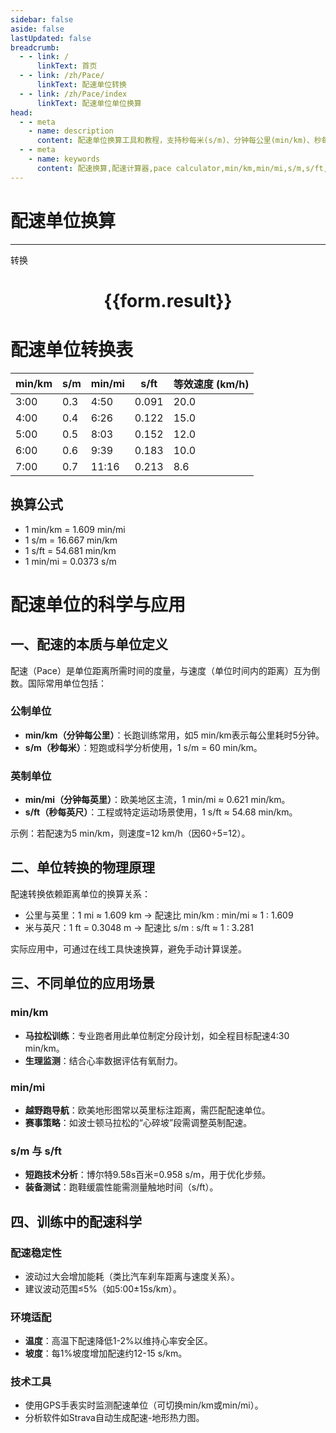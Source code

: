 ```yaml
---
sidebar: false
aside: false
lastUpdated: false
breadcrumb:
  - - link: /
      linkText: 首页
  - - link: /zh/Pace/
      linkText: 配速单位转换
  - - link: /zh/Pace/index
      linkText: 配速单位单位换算
head:
  - - meta
    - name: description
      content: 配速单位换算工具和教程，支持秒每米(s/m)、分钟每公里(min/km)、秒每英尺(s/ft)、分钟每英里(min/mi)之间的转换，并提供配速科学训练指南。
  - - meta
    - name: keywords
      content: 配速换算,配速计算器,pace calculator,min/km,min/mi,s/m,s/ft,马拉松配速,跑步训练,配速表
---
```

# 配速单位换算
---
<script setup>
import { onMounted, reactive, inject ,ref  } from 'vue'
import { NButton,NForm ,NFormItem,NInput,NInputNumber,NSelect,NCard,useMessage ,NGrid ,NGi } from 'naive-ui'
import { defineClientComponent } from 'vitepress'
import { Pace } from '../../files';
const convert = inject('convert')
const options =  [
  { label: "秒每米 (s/m)", value: "s/m" },
  { label: "分钟每公里 (min/km)", value: "min/km" },
  { label: "秒每英尺 (s/ft)", value: "s/ft" },
  { label: "分钟每英里 (min/mi)", value: "min/mi" }
];
const formRef = ref(null);
const rules = {
  number:{
    required: true,
    type: 'number',
    trigger: "blur"
  },
  to:{
    required: true,
    trigger: "select"
  },
  from:{
    required: true,
    trigger: "select"
  }
}
const form = reactive({
  number:null,
  to:'',
  from:'',
  result:'',
  title:'面积单位换算',
})
const convertHandler = (e) => {
   e.preventDefault();
  formRef.value?.validate((errors)=>{
    if (!errors) {
      form.result = `${form.number}${form.from} = ${convert(form.number).from(form.from).to(form.to)}${form.to}`
    }
  })
}
</script>

<n-form size="large" :model="form" ref='formRef' :rules="rules">
  <n-form-item label="数值"  path="number">
    <n-input-number size="large" style="width:100%" :min="0" v-model:value="form.number"   placeholder="请输入要转换的数值" />
  </n-form-item>
  <n-form-item label="从" path="from">
    <n-select  size="large" :options="options" v-model:value="form.from" placeholder="请选择原始单位" />
  </n-form-item>
  <n-form-item label="到" path="to">
    <n-select  size="large" :options="options" v-model:value="form.to" placeholder="请选择转换单位" />
  </n-form-item>
  <n-form-item>
    <n-button type="primary" style="width:100%" @click="convertHandler">转换</n-button>
  </n-form-item>
</n-form>
<n-card  embedded :bordered="false" hoverable>
  <div  style="text-align:center">
    <h1>{{form.result}}</h1>
  </div>
</n-card>

# 配速单位转换表

| min/km | s/m  | min/mi | s/ft  | 等效速度 (km/h) |
|--------|------|--------|-------|-----------------|
| 3:00   | 0.3  | 4:50   | 0.091 | 20.0            |
| 4:00   | 0.4  | 6:26   | 0.122 | 15.0            |
| 5:00   | 0.5  | 8:03   | 0.152 | 12.0            |
| 6:00   | 0.6  | 9:39   | 0.183 | 10.0            |
| 7:00   | 0.7  | 11:16  | 0.213 | 8.6             |

## 换算公式
- 1 min/km = 1.609 min/mi
- 1 s/m = 16.667 min/km
- 1 s/ft = 54.681 min/km
- 1 min/mi = 0.0373 s/m

# 配速单位的科学与应用

## 一、配速的本质与单位定义
配速（Pace）是单位距离所需时间的度量，与速度（单位时间内的距离）互为倒数。国际常用单位包括：

### 公制单位
- **min/km（分钟每公里）**：长跑训练常用，如5 min/km表示每公里耗时5分钟。
- **s/m（秒每米）**：短跑或科学分析使用，1 s/m = 60 min/km。

### 英制单位
- **min/mi（分钟每英里）**：欧美地区主流，1 min/mi ≈ 0.621 min/km。
- **s/ft（秒每英尺）**：工程或特定运动场景使用，1 s/ft ≈ 54.68 min/km。

示例：若配速为5 min/km，则速度=12 km/h（因60÷5=12）。

## 二、单位转换的物理原理
配速转换依赖距离单位的换算关系：
- 公里与英里：1 mi ≈ 1.609 km → 配速比 min/km : min/mi ≈ 1 : 1.609
- 米与英尺：1 ft = 0.3048 m → 配速比 s/m : s/ft ≈ 1 : 3.281

实际应用中，可通过在线工具快速换算，避免手动计算误差。

## 三、不同单位的应用场景
### min/km
- **马拉松训练**：专业跑者用此单位制定分段计划，如全程目标配速4:30 min/km。
- **生理监测**：结合心率数据评估有氧耐力。

### min/mi
- **越野跑导航**：欧美地形图常以英里标注距离，需匹配配速单位。
- **赛事策略**：如波士顿马拉松的“心碎坡”段需调整英制配速。

### s/m 与 s/ft
- **短跑技术分析**：博尔特9.58s百米=0.958 s/m，用于优化步频。
- **装备测试**：跑鞋缓震性能需测量触地时间（s/ft）。

## 四、训练中的配速科学
### 配速稳定性
- 波动过大会增加能耗（类比汽车刹车距离与速度关系）。
- 建议波动范围≤5%（如5:00±15s/km）。

### 环境适配
- **温度**：高温下配速降低1-2%以维持心率安全区。
- **坡度**：每1%坡度增加配速约12-15 s/km。

### 技术工具
- 使用GPS手表实时监测配速单位（可切换min/km或min/mi）。
- 分析软件如Strava自动生成配速-地形热力图。
